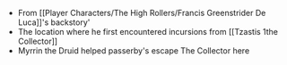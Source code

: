 - From [[Player Characters/The High Rollers/Francis Greenstrider De Luca]]'s backstory'
- The location where he first encountered incursions from [[Tzastis 1the Collector]]
- Myrrin the Druid helped passerby's escape The Collector here 